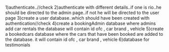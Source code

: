 1)authenticate..//check
2)authenticate with different details..if one is rio..he should be 
directed to the admin page..if not he will be directed to the user page
3)create a user database..which should have been created with authentication//check
4)create a bookingAdmin database where admins add car rentals
the database will contain
id ofc , car brand , vehicle
5)create a bookedcars database where the cars that have been booked are added 
to the database. it will contain
id ofc , car brand , vehicle
6)database for testimonials

